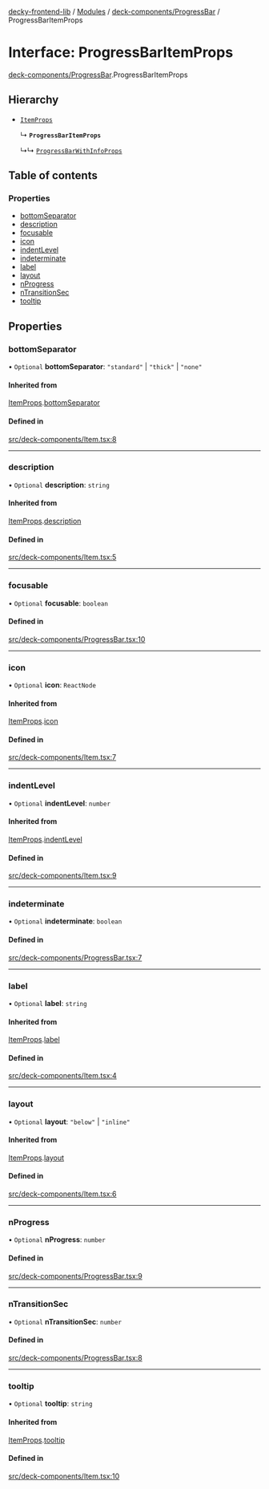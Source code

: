 [decky-frontend-lib](../README.md) / [Modules](../modules.md) / [deck-components/ProgressBar](../modules/deck_components_ProgressBar.md) / ProgressBarItemProps

# Interface: ProgressBarItemProps

[deck-components/ProgressBar](../modules/deck_components_ProgressBar.md).ProgressBarItemProps

## Hierarchy

- [`ItemProps`](deck_components_Item.ItemProps.md)

  ↳ **`ProgressBarItemProps`**

  ↳↳ [`ProgressBarWithInfoProps`](deck_components_ProgressBar.ProgressBarWithInfoProps.md)

## Table of contents

### Properties

- [bottomSeparator](deck_components_ProgressBar.ProgressBarItemProps.md#bottomseparator)
- [description](deck_components_ProgressBar.ProgressBarItemProps.md#description)
- [focusable](deck_components_ProgressBar.ProgressBarItemProps.md#focusable)
- [icon](deck_components_ProgressBar.ProgressBarItemProps.md#icon)
- [indentLevel](deck_components_ProgressBar.ProgressBarItemProps.md#indentlevel)
- [indeterminate](deck_components_ProgressBar.ProgressBarItemProps.md#indeterminate)
- [label](deck_components_ProgressBar.ProgressBarItemProps.md#label)
- [layout](deck_components_ProgressBar.ProgressBarItemProps.md#layout)
- [nProgress](deck_components_ProgressBar.ProgressBarItemProps.md#nprogress)
- [nTransitionSec](deck_components_ProgressBar.ProgressBarItemProps.md#ntransitionsec)
- [tooltip](deck_components_ProgressBar.ProgressBarItemProps.md#tooltip)

## Properties

### bottomSeparator

• `Optional` **bottomSeparator**: ``"standard"`` \| ``"thick"`` \| ``"none"``

#### Inherited from

[ItemProps](deck_components_Item.ItemProps.md).[bottomSeparator](deck_components_Item.ItemProps.md#bottomseparator)

#### Defined in

[src/deck-components/Item.tsx:8](https://github.com/SteamDeckHomebrew/decky-frontend-lib/blob/0e0e0d2/src/deck-components/Item.tsx#L8)

___

### description

• `Optional` **description**: `string`

#### Inherited from

[ItemProps](deck_components_Item.ItemProps.md).[description](deck_components_Item.ItemProps.md#description)

#### Defined in

[src/deck-components/Item.tsx:5](https://github.com/SteamDeckHomebrew/decky-frontend-lib/blob/0e0e0d2/src/deck-components/Item.tsx#L5)

___

### focusable

• `Optional` **focusable**: `boolean`

#### Defined in

[src/deck-components/ProgressBar.tsx:10](https://github.com/SteamDeckHomebrew/decky-frontend-lib/blob/0e0e0d2/src/deck-components/ProgressBar.tsx#L10)

___

### icon

• `Optional` **icon**: `ReactNode`

#### Inherited from

[ItemProps](deck_components_Item.ItemProps.md).[icon](deck_components_Item.ItemProps.md#icon)

#### Defined in

[src/deck-components/Item.tsx:7](https://github.com/SteamDeckHomebrew/decky-frontend-lib/blob/0e0e0d2/src/deck-components/Item.tsx#L7)

___

### indentLevel

• `Optional` **indentLevel**: `number`

#### Inherited from

[ItemProps](deck_components_Item.ItemProps.md).[indentLevel](deck_components_Item.ItemProps.md#indentlevel)

#### Defined in

[src/deck-components/Item.tsx:9](https://github.com/SteamDeckHomebrew/decky-frontend-lib/blob/0e0e0d2/src/deck-components/Item.tsx#L9)

___

### indeterminate

• `Optional` **indeterminate**: `boolean`

#### Defined in

[src/deck-components/ProgressBar.tsx:7](https://github.com/SteamDeckHomebrew/decky-frontend-lib/blob/0e0e0d2/src/deck-components/ProgressBar.tsx#L7)

___

### label

• `Optional` **label**: `string`

#### Inherited from

[ItemProps](deck_components_Item.ItemProps.md).[label](deck_components_Item.ItemProps.md#label)

#### Defined in

[src/deck-components/Item.tsx:4](https://github.com/SteamDeckHomebrew/decky-frontend-lib/blob/0e0e0d2/src/deck-components/Item.tsx#L4)

___

### layout

• `Optional` **layout**: ``"below"`` \| ``"inline"``

#### Inherited from

[ItemProps](deck_components_Item.ItemProps.md).[layout](deck_components_Item.ItemProps.md#layout)

#### Defined in

[src/deck-components/Item.tsx:6](https://github.com/SteamDeckHomebrew/decky-frontend-lib/blob/0e0e0d2/src/deck-components/Item.tsx#L6)

___

### nProgress

• `Optional` **nProgress**: `number`

#### Defined in

[src/deck-components/ProgressBar.tsx:9](https://github.com/SteamDeckHomebrew/decky-frontend-lib/blob/0e0e0d2/src/deck-components/ProgressBar.tsx#L9)

___

### nTransitionSec

• `Optional` **nTransitionSec**: `number`

#### Defined in

[src/deck-components/ProgressBar.tsx:8](https://github.com/SteamDeckHomebrew/decky-frontend-lib/blob/0e0e0d2/src/deck-components/ProgressBar.tsx#L8)

___

### tooltip

• `Optional` **tooltip**: `string`

#### Inherited from

[ItemProps](deck_components_Item.ItemProps.md).[tooltip](deck_components_Item.ItemProps.md#tooltip)

#### Defined in

[src/deck-components/Item.tsx:10](https://github.com/SteamDeckHomebrew/decky-frontend-lib/blob/0e0e0d2/src/deck-components/Item.tsx#L10)
